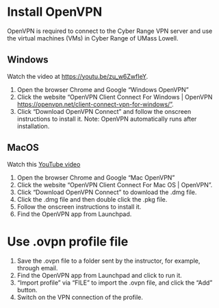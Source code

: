 
# Install OpenVPN
OpenVPN is required to connect to the Cyber Range VPN server and use the virtual machines (VMs) in Cyber Range of UMass Lowell.

## Windows

Watch the video at https://youtu.be/zu_w6ZwfIeY.

1. Open the browser Chrome and Google “Windows OpenVPN” 
2. Click the website “OpenVPN Client Connect For Windows | OpenVPN https://openvpn.net/client-connect-vpn-for-windows/”.
3. Click “Download OpenVPN Connect” and follow the onscreen instructions to install it.
Note: OpenVPN automatically runs after installation. 

## MacOS

Watch this [YouTube video](https://youtu.be/6_bjBZ8LgM4)

1. Open the browser Chrome and Google “Mac OpenVPN” 
2. Click the website “OpenVPN Client Connect For Mac OS | OpenVPN”.
3. Click “Download OpenVPN Connect” to download the .dmg file.
4. Click the .dmg file and then double click the .pkg file.
5. Follow the onscreen instructions to install it.
6. Find the OpenVPN app from Launchpad.

# Use .ovpn profile file
1. Save the .ovpn file to a folder sent by the instructor, for example, through email.
2. Find the OpenVPN app from Launchpad and click to run it.
3. “Import profile” via “FILE” to import the .ovpn file, and click the “Add” button.
4. Switch on the VPN connection of the profile.
